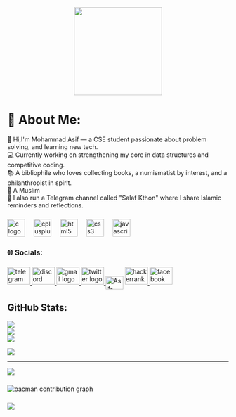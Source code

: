 <div align="center">
  <img height="200" src="https://pbs.twimg.com/profile_banners/1393870258797039620/1722346839/1080x360"  />
</div>

# 💫 About Me:
👋 Hi,I'm Mohammad Asif — a CSE student passionate about problem solving, and learning new tech.<br>💻 Currently working on strengthening my core in data structures and competitive coding.<br>📚 A bibliophile who loves collecting books, a numismatist by interest, and a philanthropist in spirit.<br>🕋 A Muslim <br>📢 I also run a Telegram channel called "Salaf Kthon" where I share Islamic reminders and reflections.




###

<div align="left">
  <img src="https://cdn.jsdelivr.net/gh/devicons/devicon/icons/c/c-original.svg" height="40" alt="c logo"  />
  <img width="12" />
  <img src="https://cdn.jsdelivr.net/gh/devicons/devicon/icons/cplusplus/cplusplus-original.svg" height="40" alt="cplusplus logo"  />
  <img width="12" />
  <img src="https://cdn.jsdelivr.net/gh/devicons/devicon/icons/html5/html5-original.svg" height="40" alt="html5 logo"  />
  <img width="12" />
  <img src="https://cdn.jsdelivr.net/gh/devicons/devicon/icons/css3/css3-original.svg" height="40" alt="css3 logo"  />
  <img width="12" />
  <img src="https://cdn.jsdelivr.net/gh/devicons/devicon/icons/javascript/javascript-original.svg" height="40" alt="javascript logo"  />
</div>

###
### 🌐 Socials:
 
###

<div align="left">
  <a href="https://t.me/masif911" target="_blank">
    <img src="https://raw.githubusercontent.com/maurodesouza/profile-readme-generator/master/src/assets/icons/social/telegram/default.svg" width="52" height="40" alt="telegram logo"  />
  </a>
  <a href="asif9_1" target="_blank">
    <img src="https://raw.githubusercontent.com/maurodesouza/profile-readme-generator/master/src/assets/icons/social/discord/default.svg" width="52" height="40" alt="discord logo"  />
  </a>
  <a href="mohammadasifbinmasud@gmail.com" target="_blank">
    <img src="https://raw.githubusercontent.com/maurodesouza/profile-readme-generator/master/src/assets/icons/social/gmail/default.svg" width="52" height="40" alt="gmail logo"  />
  </a>
  <a href="https://x.com/Mohammd_Asif_" target="_blank">
    <img src="https://raw.githubusercontent.com/maurodesouza/profile-readme-generator/master/src/assets/icons/social/twitter/default.svg" width="52" height="40" alt="twitter logo"  />
  </a>
  <a href="https://codeforces.com/profile/Asif-127" target="blank"><img align="center" src="https://raw.githubusercontent.com/rahuldkjain/github-profile-readme-generator/master/src/images/icons/Social/codeforces.svg" alt="Asif-127" height="30" width="40" /></a>
  <a href="https://www.hackerrank.com/profile/mohammadasifbin1" target="_blank">
    <img src="https://raw.githubusercontent.com/maurodesouza/profile-readme-generator/master/src/assets/icons/social/hackerrank/default.svg" width="52" height="40" alt="hackerrank logo"  />
  </a>
  <a href="https://www.facebook.com/mohammad.asif.911" target="_blank">
    <img src="https://raw.githubusercontent.com/maurodesouza/profile-readme-generator/master/src/assets/icons/social/facebook/default.svg" width="52" height="40" alt="facebook logo"  />
  </a>
</div>

###
## GitHub Stats:
![](https://github-readme-stats.vercel.app/api?username=mohammadasifbinmasud&theme=dark&hide_border=false&include_all_commits=false&count_private=false)<br/>
![](https://nirzak-streak-stats.vercel.app/?user=mohammadasifbinmasud&theme=dark&hide_border=false)<br/>
![](https://github-readme-stats.vercel.app/api/top-langs/?username=mohammadasifbinmasud&theme=dark&hide_border=false&include_all_commits=false&count_private=false&layout=compact)


![](https://github-profile-trophy.vercel.app/?username=mohammadasifbinmasud&theme=radical&no-frame=true&no-bg=true&margin-w=4)

---
[![](https://visitcount.itsvg.in/api?id=mohammadasifbinmasud&icon=0&color=0)](https://visitcount.itsvg.in)


###

<picture>
  <source media="(prefers-color-scheme: dark)" srcset="https://raw.githubusercontent.com/mohammadasifbinmasud/mohammadasifbinmasud/output/pacman-contribution-graph-dark.svg">
  <source media="(prefers-color-scheme: light)" srcset="https://raw.githubusercontent.com/mohammadasifbinmasud/mohammadasifbinmasud/output/pacman-contribution-graph.svg">
  <img alt="pacman contribution graph" src="https://raw.githubusercontent.com/mohammadasifbinmasud/mohammadasifbinmasud/output/pacman-contribution-graph.svg">
</picture>

###

![](https://api.visitorbadge.io/api/VisitorHit?user=mohammadasifbinmasud&repo=github-visitors-badge&countColor=%237B1E7A)
<!-- Proudly created with GPRM ( https://gprm.itsvg.in ) -->
